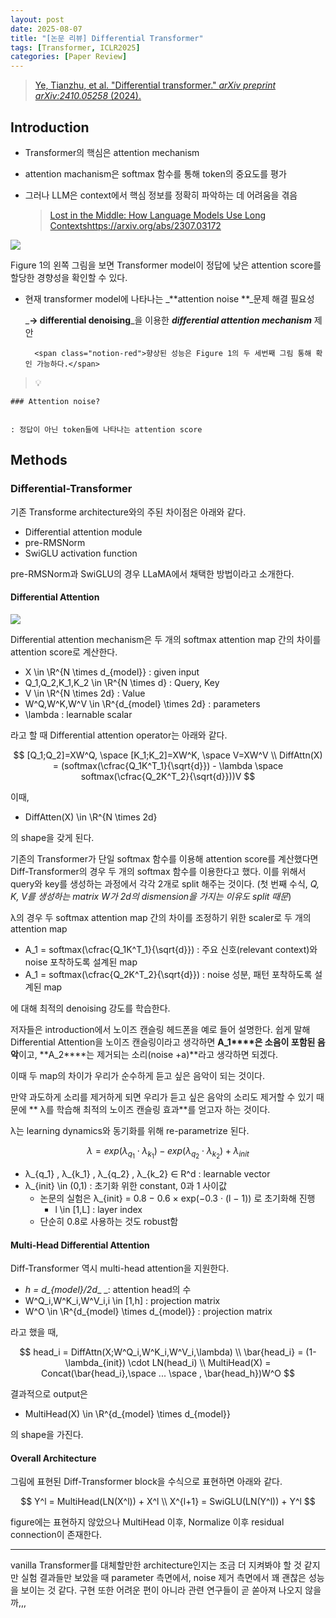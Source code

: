 ```yaml
---
layout: post
date: 2025-08-07
title: "[논문 리뷰] Differential Transformer"
tags: [Transformer, ICLR2025]
categories: [Paper Review]
---
```


> [Ye, Tianzhu, et al. "Differential transformer." ](https://arxiv.org/abs/2410.05258)[_arXiv preprint arXiv:2410.05258_](https://arxiv.org/abs/2410.05258)[ (2024).](https://arxiv.org/abs/2410.05258)



## Introduction

- Transformer의 핵심은 attention mechanism
- attention machanism은 softmax 함수를 통해 token의 중요도를 평가
- 그러나 LLM은 context에서 핵심 정보를 정확히 파악하는 데 어려움을 겪음

	> [Lost in the Middle: How Language Models Use Long Contextshttps://arxiv.org/abs/2307.03172](https://arxiv.org/abs/2307.03172)


![](https://prod-files-secure.s3.us-west-2.amazonaws.com/542b861c-36a8-4051-84e5-8804b6728dba/9083ea56-691a-4752-ae26-47f403431ac8/image.png?X-Amz-Algorithm=AWS4-HMAC-SHA256&X-Amz-Content-Sha256=UNSIGNED-PAYLOAD&X-Amz-Credential=ASIAZI2LB466VPJVRHXF%2F20250930%2Fus-west-2%2Fs3%2Faws4_request&X-Amz-Date=20250930T160118Z&X-Amz-Expires=3600&X-Amz-Security-Token=IQoJb3JpZ2luX2VjEGgaCXVzLXdlc3QtMiJHMEUCIEpzko%2FOgfPmRu6DOwDZ5QkeQpsUPoNxhcn11B5nMD2OAiEAymuauJ90NwLqROhHTBa1PDVryvavb6TcOLwsaZmIeRsqiAQI8f%2F%2F%2F%2F%2F%2F%2F%2F%2F%2FARAAGgw2Mzc0MjMxODM4MDUiDFWEUlu1jN3o407%2FaSrcA04T1eX0Jt2jV9Fw%2BwFLX3JR4ZBOkT2PSjWsHqrYUh%2Fh3AwNYFQvlOCI5flftuVrKZ8Ye%2FLFa5yhQNv%2Fad0TLrR1Le2trY11JXWkadaezADYVMTNkdBv64rsXu1c5UlXtlgus2lCW%2FBp4rEV2mKT9u%2BJvyzpYCGxFv0l1%2BbTOdv%2Bkm07QgJpm8GF0xIvNNiT0tK%2BUEo28kH7YNwXSXo8BSs6%2FM0my0uJuY5plO%2Fs7AxNT5Wc64INs2NHnTaZjLAoj8I01jp1YZs2UT55hVdn4BLX7srclHPvd7i0%2BJky0KzN4sFQYEdTQK9h2iTtTQTnlaGgvbsA52lOy4hQzsQAKB5DtU8vwMw7ZI99gBnwjfR0AUh9cyDnjQMxcpjcSKtmCZymjAEzNaY5MZ4CWdc8xSEM4AdHuFIW9QB7wiTe1PTZ0oWHOwjRrGgGhr%2B3kUJBTRDMftX%2FOf7FvKLmoE%2BYzzft5Joliy0uGiVOtEUpi6oF22FEYnd2%2FXhbZW%2By3ohQ344IFIKvh5Scr6vyI38VzqBcrkBPYEGvDUYuVuwyWEM865VvsyONsEt%2Ff5HH91RcaiTWgVvJcm2l46xTamkDWV8FyWKwD%2B%2FzdC%2BitYCRdjMflPSUYr%2FGiU4S%2FDClMMz678YGOqUB7%2BK0NbuB59ehOgF6zlBqDcciGWmElKczqSQU2Skp3qOKHkm8zLdVgPfKC0XFlctclH0jogeexAdXznFh0Bwo%2Fwu0gfR2QMsJqjdkD6vFQOg9H9GumVs0pb6Npjol84YxLqyAaaFCGZLXG6ResQjLuyp18ezwni7WWvPiOWn7J%2BRo5w5ZG2AQLYmVeBcdeQ3vddPfHwJwI937hCiOKVf%2BSRVRwDoe&X-Amz-Signature=c7d3787bae7e88bad332a545c94bc991e9b336720fbb67d0b12b36248e4e73eb&X-Amz-SignedHeaders=host&x-amz-checksum-mode=ENABLED&x-id=GetObject)


Figure 1의 왼쪽 그림을 보면 Transformer model이 정답에 낮은 attention score를 할당한 경향성을 확인할 수 있다.

- 현재 transformer model에 나타나는 _**attention noise **_문제 해결 필요성

	_**→ differential denoising**_을 이용한 _**differential attention mechanism**_ 제안


		<span class="notion-red">향상된 성능은 Figure 1의 두 세번째 그림 통해 확인 가능하다.</span>


> 💡 


	### Attention noise?


	: 정답이 아닌 token들에 나타나는 attention score



## Methods



### Differential-Transformer


기존 Transforme architecture와의 주된 차이점은 아래와 같다.

- Differential attention module
- pre-RMSNorm
- SwiGLU activation function

pre-RMSNorm과 SwiGLU의 경우 LLaMA에서 채택한 방법이라고 소개한다.



#### Differential Attention


![](https://prod-files-secure.s3.us-west-2.amazonaws.com/542b861c-36a8-4051-84e5-8804b6728dba/116d70b2-1963-4810-9167-f4c7d8a06e8f/image.png?X-Amz-Algorithm=AWS4-HMAC-SHA256&X-Amz-Content-Sha256=UNSIGNED-PAYLOAD&X-Amz-Credential=ASIAZI2LB466VPJVRHXF%2F20250930%2Fus-west-2%2Fs3%2Faws4_request&X-Amz-Date=20250930T160118Z&X-Amz-Expires=3600&X-Amz-Security-Token=IQoJb3JpZ2luX2VjEGgaCXVzLXdlc3QtMiJHMEUCIEpzko%2FOgfPmRu6DOwDZ5QkeQpsUPoNxhcn11B5nMD2OAiEAymuauJ90NwLqROhHTBa1PDVryvavb6TcOLwsaZmIeRsqiAQI8f%2F%2F%2F%2F%2F%2F%2F%2F%2F%2FARAAGgw2Mzc0MjMxODM4MDUiDFWEUlu1jN3o407%2FaSrcA04T1eX0Jt2jV9Fw%2BwFLX3JR4ZBOkT2PSjWsHqrYUh%2Fh3AwNYFQvlOCI5flftuVrKZ8Ye%2FLFa5yhQNv%2Fad0TLrR1Le2trY11JXWkadaezADYVMTNkdBv64rsXu1c5UlXtlgus2lCW%2FBp4rEV2mKT9u%2BJvyzpYCGxFv0l1%2BbTOdv%2Bkm07QgJpm8GF0xIvNNiT0tK%2BUEo28kH7YNwXSXo8BSs6%2FM0my0uJuY5plO%2Fs7AxNT5Wc64INs2NHnTaZjLAoj8I01jp1YZs2UT55hVdn4BLX7srclHPvd7i0%2BJky0KzN4sFQYEdTQK9h2iTtTQTnlaGgvbsA52lOy4hQzsQAKB5DtU8vwMw7ZI99gBnwjfR0AUh9cyDnjQMxcpjcSKtmCZymjAEzNaY5MZ4CWdc8xSEM4AdHuFIW9QB7wiTe1PTZ0oWHOwjRrGgGhr%2B3kUJBTRDMftX%2FOf7FvKLmoE%2BYzzft5Joliy0uGiVOtEUpi6oF22FEYnd2%2FXhbZW%2By3ohQ344IFIKvh5Scr6vyI38VzqBcrkBPYEGvDUYuVuwyWEM865VvsyONsEt%2Ff5HH91RcaiTWgVvJcm2l46xTamkDWV8FyWKwD%2B%2FzdC%2BitYCRdjMflPSUYr%2FGiU4S%2FDClMMz678YGOqUB7%2BK0NbuB59ehOgF6zlBqDcciGWmElKczqSQU2Skp3qOKHkm8zLdVgPfKC0XFlctclH0jogeexAdXznFh0Bwo%2Fwu0gfR2QMsJqjdkD6vFQOg9H9GumVs0pb6Npjol84YxLqyAaaFCGZLXG6ResQjLuyp18ezwni7WWvPiOWn7J%2BRo5w5ZG2AQLYmVeBcdeQ3vddPfHwJwI937hCiOKVf%2BSRVRwDoe&X-Amz-Signature=3b8b9210d0115050a8a1ee9a08808181969241005b7ce61a15629fd680955fd1&X-Amz-SignedHeaders=host&x-amz-checksum-mode=ENABLED&x-id=GetObject)


Differential attention mechanism은 두 개의 softmax attention map 간의 차이를 attention score로 계산한다.

- X \in \R^{N \times d\_{model}} : given input
- Q\_1,Q\_2,K\_1,K\_2 \in \R^{N \times d} : Query, Key
- V \in \R^{N \times 2d} : Value
- W^Q,W^K,W^V \in \R^{d\_{model} \times 2d} : parameters
- \lambda : learnable scalar

라고 할 때 Differential attention operator는 아래와 같다.


$$
[Q_1;Q_2]=XW^Q, \space [K_1;K_2]=XW^K, \space V=XW^V \\
DiffAttn(X) = (softmax(\cfrac{Q_1K^T_1}{\sqrt{d}}) - \lambda \space softmax(\cfrac{Q_2K^T_2}{\sqrt{d}}))V
$$


이때,

- DiffAtten(X) \in \R^{N \times 2d}

의 shape을 갖게 된다.


기존의 Transformer가 단일 softmax 함수를 이용해 attention score를 계산했다면 Diff-Transformer의 경우 두 개의 softmax 함수를 이용한다고 했다. 이를 위해서 query와 key를 생성하는 과정에서 각각 2개로 split 해주는 것이다. <span class="notion-red">(첫 번째 수식, </span><span class="notion-red">_Q, K, V를 생성하는 matrix W가 2d의 dismension을 가지는 이유도 split 때문_</span><span class="notion-red">)</span>


 λ의 경우 두 softmax attention map 간의 차이를 조정하기 위한 scaler로 두 개의 attention map

- A\_1 = softmax(\cfrac{Q\_1K^T\_1}{\sqrt{d}}) : 주요 신호(relevant context)와 noise 포착하도록 설계된 map
- A\_1 = softmax(\cfrac{Q\_2K^T\_2}{\sqrt{d}}) : noise 성분, 패턴 포착하도록 설계된 map 

에 대해 최적의 denoising 강도를 학습한다.


저자들은 introduction에서 노이즈 캔슬링 헤드폰을 예로 들어 설명한다. 쉽게 말해 Differential Attention을 노이즈 캔슬링이라고 생각하면 **A\_1****은 소음이 포함된 음악**이고, **A\_2****는 제거되는 소리(noise +a)**라고 생각하면 되겠다. 


이때 두 map의 차이가 우리가 순수하게 듣고 싶은 음악이 되는 것이다. 


만약 과도하게 소리를 제거하게 되면 우리가 듣고 싶은 음악의 소리도 제거할 수 있기 때문에 ** λ를 학습해 최적의 노이즈 캔슬링 효과**를 얻고자 하는 것이다.


λ는 learning dynamics와 동기화를 위해 re-parametrize 된다.


$$
\lambda = exp(\lambda_{q_1} \cdot \lambda_{k_1}) - exp(\lambda_{q_2} \cdot \lambda_{k_2}) + \lambda_{init}
$$

- λ\_{q\_1} , λ\_{k\_1} , λ\_{q\_2} , λ\_{k\_2} ∈ R^d : learnable vector
- λ\_{init} \in (0,1) : 초기화 위한 constant, 0과 1 사이값
	- 논문의 실험은 λ\_{init} = 0.8 − 0.6 × exp(−0.3 · (l − 1)) 로 초기화해 진행
		- l \in [1,L] : layer index
	- 단순히 0.8로 사용하는 것도 robust함


#### **Multi-Head Differential Attention**


Diff-Transformer 역시 multi-head attention을 지원한다.

- _h = d\_{model}/2d__ _: attention head의 수
- W^Q\_i,W^K\_i,W^V\_i,i \in [1,h] : projection matrix
- W^O \in \R^{d\_{model} \times d\_{model}} : projection matrix

라고 했을 때,


$$
head_i = DiffAttn(X;W^Q_i,W^K_i,W^V_i,\lambda) \\
\bar{head_i} = (1-\lambda_{init}) \cdot LN(head_i) \\
MultiHead(X) = Concat(\bar{head_i},\space ... \space , \bar{head_h})W^O
$$


결과적으로 output은

- MultiHead(X) \in \R^{d\_{model} \times d\_{model}}

의 shape을 가진다.



#### Overall Architecture


그림에 표현된 Diff-Transformer block을 수식으로 표현하면 아래와 같다.


$$
Y^l = MultiHead(LN(X^l)) + X^l \\
X^{l+1} = SwiGLU(LN(Y^l)) + Y^l
$$


figure에는 표현하지 않았으나 MultiHead 이후, Normalize 이후 residual connection이 존재한다.


---


vanilla Transformer를 대체할만한 architecture인지는 조금 더 지켜봐야 할 것 같지만 실험 결과들만 보았을 때 parameter 측면에서, noise 제거 측면에서 꽤 괜찮은 성능을 보이는 것 같다. 구현 또한 어려운 편이 아니라 관련 연구들이 곧 쏟아져 나오지 않을까,,,

